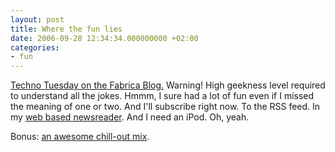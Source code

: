 ```yaml
---
layout: post
title: Where the fun lies
date: 2006-09-28 12:34:34.000000000 +02:00
categories:
- fun
---
```

<a href="http://www.fabrica.it/blog/techno_tuesday/">Techno Tuesday on the Fabrica Blog.</a> Warning! High geekness level required to understand all the jokes. Hmmm, I sure had a lot of fun even if I missed the meaning of one or two. And I'll subscribe right now. To the RSS feed. In my <a href="http://www.bloglines.com">web based newsreader</a>. And I need an iPod. Oh, yeah.

Bonus: <a href="http://thehelix.no-ip.com/music/TheSkySang.html">an awesome chill-out mix</a>.
